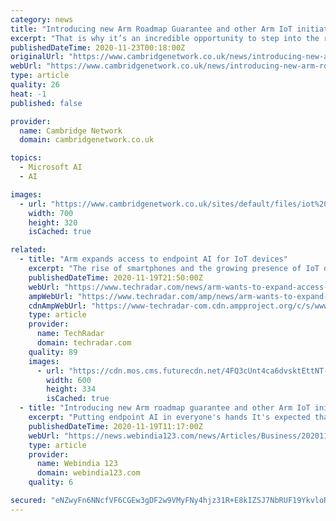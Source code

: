 ```yaml
---
category: news
title: "Introducing new Arm Roadmap Guarantee and other Arm IoT initiatives for accelerating Endpoint AI"
excerpt: "That is why it’s an incredible opportunity to step into the role of leading Arm’s IoT business and work with our ecosystem to continue harnessing and unleashing the potential of this market. Arm is in a unique position to drive the innovation and adoption of IoT everywhere,"
publishedDateTime: 2020-11-23T00:18:00Z
originalUrl: "https://www.cambridgenetwork.co.uk/news/introducing-new-arm-roadmap-guarantee-and-other-arm-iot-initiatives-accelerating-endpoint-ai"
webUrl: "https://www.cambridgenetwork.co.uk/news/introducing-new-arm-roadmap-guarantee-and-other-arm-iot-initiatives-accelerating-endpoint-ai"
type: article
quality: 26
heat: -1
published: false

provider:
  name: Cambridge Network
  domain: cambridgenetwork.co.uk

topics:
  - Microsoft AI
  - AI

images:
  - url: "https://www.cambridgenetwork.co.uk/sites/default/files/iot%20revolution.JPG"
    width: 700
    height: 320
    isCached: true

related:
  - title: "Arm expands access to endpoint AI for IoT devices"
    excerpt: "The rise of smartphones and the growing presence of IoT devices share one undeniable similarity, the fact that the Arm ecosystem is the driving force behind both. The chip designer is in a unique position to drive innovation and adoption of IoT due to the fact that Arm technology touches 70 percent of the world's population as 180bn Arm-based chips have been shipped since the company was founded 30 years ago."
    publishedDateTime: 2020-11-19T21:50:00Z
    webUrl: "https://www.techradar.com/news/arm-wants-to-expand-access-to-endpoint-ai-in-iot-devices"
    ampWebUrl: "https://www.techradar.com/amp/news/arm-wants-to-expand-access-to-endpoint-ai-in-iot-devices"
    cdnAmpWebUrl: "https://www-techradar-com.cdn.ampproject.org/c/s/www.techradar.com/amp/news/arm-wants-to-expand-access-to-endpoint-ai-in-iot-devices"
    type: article
    provider:
      name: TechRadar
      domain: techradar.com
    quality: 89
    images:
      - url: "https://cdn.mos.cms.futurecdn.net/4FQ3cUnt4ca6dvsktEttNT-1200-80.jpg"
        width: 600
        height: 334
        isCached: true
  - title: "Introducing new Arm roadmap guarantee and other Arm IoT initiatives for accelerating endpoint AI"
    excerpt: "Putting endpoint AI in everyone's hands It's expected that endpoint AI (IoT endpoint devices locally processing data into actionable insights) will accelerate the value generated from IoT and drive adoption."
    publishedDateTime: 2020-11-19T11:17:00Z
    webUrl: "https://news.webindia123.com/news/Articles/Business/20201119/3660605.html"
    type: article
    provider:
      name: Webindia 123
      domain: webindia123.com
    quality: 6

secured: "eNZwyFn6NNcfVF6CGEw3gDF2w9VMyFNy4hjz31R+E8kIZSJ7NbRUF19YkvloRT9Zu/S4RbKP1LKjHDboJWanH9rghylFeSgkofq09zp814hXzgLPKDfVGaPY7+B4+ODLIJnojTMxhaAetXfzl8cKNO/WUJfjTB7HAiAuX96ZqhLnSUPjB/jMKb1moSf6n8LowcSep3rvGVf2HPm3/6tDFIotKB3ZtxNzGubYQOjL7qsTzJSRefWF8R0/4p75gErq71qJbzMubS21B+UOho59n9HSLEHkBp3uGmBcs6SAiD5NwmbjAc9SK3KaerCwxUC6hwQs2BDx56ngJNNGMHMl2xkS1ael4bclBWkflXhqgKg=;BMCXYjk4eS7VmvGgcpURLQ=="
---
```


